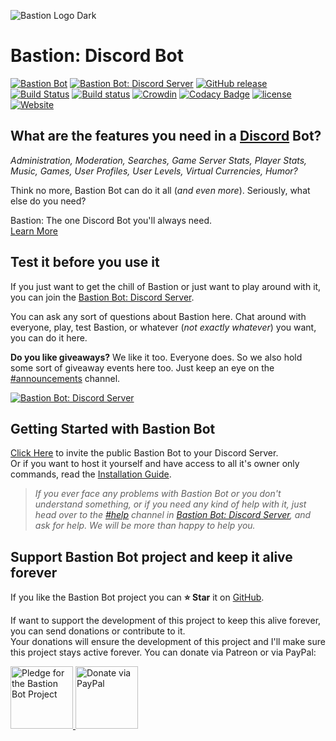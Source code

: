 ![Bastion Logo Dark](https://resources.bastionbot.org/logos/BastionLogo_Text_Black.png)

# Bastion: Discord Bot
[![Bastion Bot](https://discordbots.org/api/widget/status/267035345537728512.svg)](https://discordapp.com/oauth2/authorize?client_id=267035345537728512&scope=bot&permissions=2146958463)
[![Bastion Bot: Discord Server](https://discordapp.com/api/guilds/267022940967665664/embed.png)](https://discord.gg/fzx8fkt)
[![GitHub release](https://img.shields.io/github/release/TheBastionBot/Bastion.svg?style=flat&label=Bastion)](https://github.com/TheBastionBot/Bastion/releases)
[![Build Status](https://travis-ci.org/TheBastionBot/Bastion.svg?branch=master)](https://travis-ci.org/TheBastionBot/Bastion)
[![Build status](https://ci.appveyor.com/api/projects/status/1nb6ed6j4j4eoy3w/branch/master?svg=true&retina=true)](https://ci.appveyor.com/project/k3rn31p4nic/bastion/branch/master)
[![Crowdin](https://d322cqt584bo4o.cloudfront.net/bastion/localized.svg)](http://i18n.bastionbot.org/project/bastion)
[![Codacy Badge](https://api.codacy.com/project/badge/Grade/7cac2730252247819a559caa2aad4fab)](https://www.codacy.com/app/snkrsnkampa/Bastion?utm_source=github.com&utm_medium=referral&utm_content=TheBastionBot/Bastion&utm_campaign=badger)
[![license](https://img.shields.io/github/license/TheBastionBot/Bastion.svg)](LICENSE)
[![Website](https://img.shields.io/website-up-down-green-red/https/BastionBot.org.svg?label=Website)](https://BastionBot.org)
<!-- [![Dependencies](https://david-dm.org/TheBastionBot/Bastion.svg)](https://david-dm.org/TheBastionBot/Bastion) -->
<!-- [![Github All Releases](https://img.shields.io/github/downloads/TheBastionBot/Bastion/total.svg?style=flat-square)]()   -->
## What are the features you need in a [Discord](https://discordapp.com) Bot?
*Administration, Moderation, Searches, Game Server Stats, Player Stats,
Music, Games, User Profiles, User Levels, Virtual Currencies, Humor?*  

Think no more, Bastion Bot can do it all (*and even more*).
Seriously, what else do you need?  

Bastion: The one Discord Bot you'll always need.  
[Learn More](https://BastionBot.org 'Visit Bastion Bot website to Learn More')

## Test it before you use it
If you just want to get the chill of Bastion or just want to play around with
it, you can join the [Bastion Bot: Discord Server](https://discord.gg/fzx8fkt).

You can ask any sort of questions about Bastion here.
Chat around with everyone, play, test Bastion, or whatever
(*not exactly whatever*) you want, you can do it here.

**Do you like giveaways?** We like it too. Everyone does.
So we also hold some sort of giveaway events here too.
Just keep an eye on the [#announcements]() channel.  

[![Bastion Bot: Discord Server](https://discordapp.com/api/guilds/267022940967665664/embed.png?style=banner2)](https://discord.gg/fzx8fkt)

## Getting Started with Bastion Bot
[Click Here](https://discordapp.com/oauth2/authorize?client_id=267035345537728512&scope=bot&permissions=2146958463)
to invite the public Bastion Bot to your Discord Server.  
Or if you want to host it yourself and have access to all it's owner only
commands, read the [Installation Guide](https://BastionBot.org/guide).

> *If you ever face any problems with Bastion Bot or you don't understand*
> *something, or if you need any kind of help with it, just head over to the*
> *[#help](https://discord.gg/fzx8fkt) channel in*
> *[Bastion Bot: Discord Server](https://discord.gg/fzx8fkt), and ask for help.*
> *We will be more than happy to help you.*

## Support Bastion Bot project and keep it alive forever
If you like the Bastion Bot project you can **⭐ Star** it on
[GitHub](https://github.com/TheBastionBot/Bastion).  

If want to support the development of this project to keep this alive forever,
you can send donations or contribute to it.  
Your donations will ensure the development of this project and I'll make sure
this project stays active forever. You can donate via Patreon or via PayPal:

<a href="https://www.patreon.com/snkrsnkampa" title="Pledge for the Bastion Bot Project">
<img src="https://s7.postimg.org/m5awszoyz/patreon.jpg" alt="Pledge for the Bastion Bot Project" height="100" />
</a>
<a href="https://paypal.me/snkrsnkampa" title="Donate via PayPal">
<img src="https://s1.postimg.org/wbhh3ef5b/paypal.jpg" alt="Donate via PayPal" height="100" />
</a>
<!-- [![patreon.jpg](https://s7.postimg.org/m5awszoyz/patreon.jpg)](https://www.patreon.com/snkrsnkampa) -->
<!-- [![paypal.jpg](https://s1.postimg.org/wbhh3ef5b/paypal.jpg)](https://paypal.me/snkrsnkampa) -->
